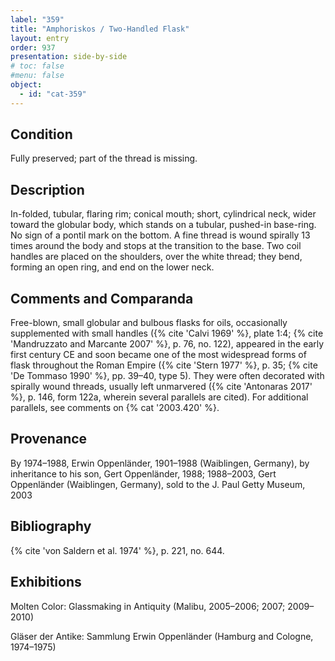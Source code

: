 ```yaml
---
label: "359"
title: "Amphoriskos / Two-Handled Flask"
layout: entry
order: 937
presentation: side-by-side
# toc: false
#menu: false 
object:
  - id: "cat-359"
---
```


## Condition

Fully preserved; part of the thread is missing.

## Description

In-folded, tubular, flaring rim; conical mouth; short, cylindrical neck, wider toward the globular body, which stands on a tubular, pushed-in base-ring. No sign of a pontil mark on the bottom. A fine thread is wound spirally 13 times around the body and stops at the transition to the base. Two coil handles are placed on the shoulders, over the white thread; they bend, forming an open ring, and end on the lower neck.

## Comments and Comparanda

Free-blown, small globular and bulbous flasks for oils, occasionally supplemented with small handles ({% cite 'Calvi 1969' %}, plate 1:4; {% cite 'Mandruzzato and Marcante 2007' %}, p. 76, no. 122), appeared in the early first century CE and soon became one of the most widespread forms of flask throughout the Roman Empire ({% cite 'Stern 1977' %}, p. 35; {% cite 'De Tommaso 1990' %}, pp. 39–40, type 5). They were often decorated with spirally wound threads, usually left unmarvered ({% cite 'Antonaras 2017' %}, p. 146, form 122a, wherein several parallels are cited). For additional parallels, see comments on {% cat '2003.420' %}.

## Provenance

By 1974–1988, Erwin Oppenländer, 1901–1988 (Waiblingen, Germany), by inheritance to his son, Gert Oppenländer, 1988; 1988–2003, Gert Oppenländer (Waiblingen, Germany), sold to the J. Paul Getty Museum, 2003

## Bibliography

{% cite 'von Saldern et al. 1974' %}, p. 221, no. 644.

## Exhibitions

Molten Color: Glassmaking in Antiquity (Malibu, 2005–2006; 2007; 2009–2010)

Gläser der Antike: Sammlung Erwin Oppenländer (Hamburg and Cologne, 1974–1975)